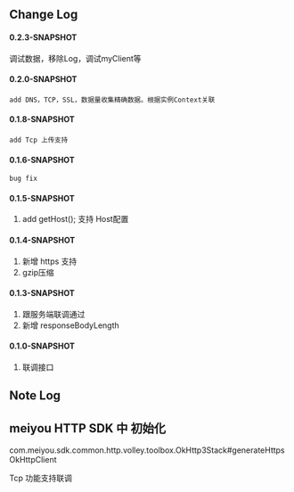 

## Change Log

#### 0.2.3-SNAPSHOT
  调试数据，移除Log，调试myClient等
#### 0.2.0-SNAPSHOT
    add DNS，TCP，SSL，数据量收集精确数据。根据实例Context关联
    
#### 0.1.8-SNAPSHOT
    add Tcp 上传支持
#### 0.1.6-SNAPSHOT
    bug fix
#### 0.1.5-SNAPSHOT
1. add getHost(); 支持 Host配置

#### 0.1.4-SNAPSHOT
1. 新增 https 支持
2. gzip压缩

#### 0.1.3-SNAPSHOT

1. 跟服务端联调通过
2. 新增  responseBodyLength

#### 0.1.0-SNAPSHOT

1. 联调接口

## Note Log
## meiyou HTTP SDK 中 初始化 
com.meiyou.sdk.common.http.volley.toolbox.OkHttp3Stack#generateHttpsOkHttpClient 

Tcp 功能支持联调

